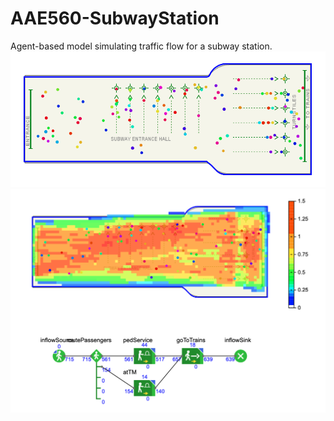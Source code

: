 # AAE560-SubwayStation
Agent-based model simulating traffic flow for a subway station.
![](station.png)
![](heatmap.png)
